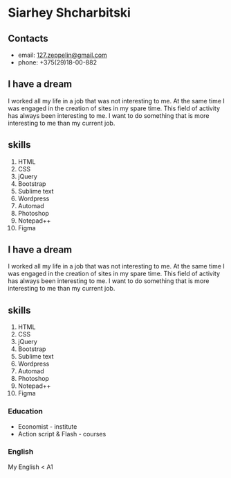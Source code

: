 # Siarhey Shcharbitski

## Contacts

* email: 127.zeppelin@gmail.com
* phone: +375(29)18-00-882

## I have a dream
   I worked all my life in a job that was not interesting to me. At the same time I was engaged in the creation of sites in my spare time. This field of activity has always been interesting to me. I want to do something that is more interesting to me than my current job.

## skills

1. HTML
2. СSS
3. jQuery
4. Bootstrap
5. Sublime text 
6. Wordpress
7. Automad
8. Photoshop
9. Notepad++
10. Figma
   

## I have a dream
   I worked all my life in a job that was not interesting to me. At the same time I was engaged in the creation of sites in my spare time. This field of activity has always been interesting to me. I want to do something that is more interesting to me than my current job.

## skills

1. HTML
2. СSS
3. jQuery
4. Bootstrap
5. Sublime text 
6. Wordpress
7. Automad
8. Photoshop
9. Notepad++
10. Figma
   

   ### Education 

* Economist - institute
* Action script & Flash - courses

### English
   
   My English < A1 